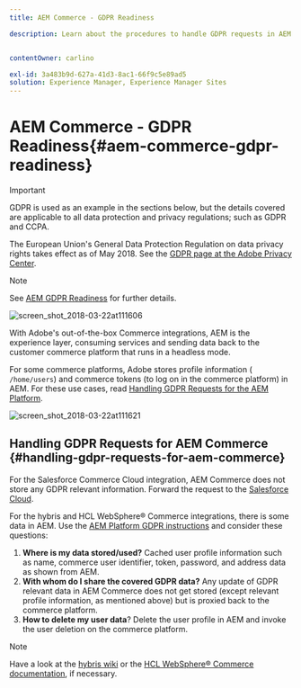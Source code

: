 ```yaml
---
title: AEM Commerce - GDPR Readiness

description: Learn about the procedures to handle GDPR requests in AEM Commerce and how to use them.


contentOwner: carlino

exl-id: 3a483b9d-627a-41d3-8ac1-66f9c5e89ad5
solution: Experience Manager, Experience Manager Sites
---
```

# AEM Commerce - GDPR Readiness{#aem-commerce-gdpr-readiness}

>[!IMPORTANT]
>
>GDPR is used as an example in the sections below, but the details covered are applicable to all data protection and privacy regulations; such as GDPR and CCPA.

The European Union's General Data Protection Regulation on data privacy rights takes effect as of May 2018. See the [GDPR page at the Adobe Privacy Center](https://business.adobe.com/privacy/general-data-protection-regulation.html).

>[!NOTE]
>
>See [AEM GDPR Readiness](/help/managing/data-protection-and-privacy.md) for further details.

![screen_shot_2018-03-22at111606](assets/screen_shot_2018-03-22at111606.jpg)

With Adobe's out-of-the-box Commerce integrations, AEM is the experience layer, consuming services and sending data back to the customer commerce platform that runs in a headless mode.

For some commerce platforms, Adobe stores profile information ( `/home/users`) and commerce tokens (to log on in the commerce platform) in AEM. For these use cases, read [Handling GDPR Requests for the AEM Platform](/help/sites-administering/handling-gdpr-requests-for-aem-platform.md).

![screen_shot_2018-03-22at111621](assets/screen_shot_2018-03-22at111621.jpg)

## Handling GDPR Requests for AEM Commerce {#handling-gdpr-requests-for-aem-commerce}

For the Salesforce Commerce Cloud integration, AEM Commerce does not store any GDPR relevant information. Forward the request to the [Salesforce Cloud](https://documentation.b2c.commercecloud.salesforce.com/DOC1/index.jsp).

For the hybris and HCL WebSphere&reg; Commerce integrations, there is some data in AEM. Use the [AEM Platform GDPR instructions](/help/sites-administering/handling-gdpr-requests-for-aem-platform.md) and consider these questions:

1. **Where is my data stored/used?** Cached user profile information such as name, commerce user identifier, token, password, and address data as shown from AEM.
1. **With whom do I share the covered GDPR data?** Any update of GDPR relevant data in AEM Commerce does not get stored (except relevant profile information, as mentioned above) but is proxied back to the commerce platform.
1. **How to delete my user data**? Delete the user profile in AEM and invoke the user deletion on the commerce platform.

>[!NOTE]
>
>Have a look at the [hybris wiki](https://wiki.hybris.com/) or the [HCL WebSphere&reg; Commerce documentation](https://help.hcltechsw.com/commerce/index.html), if necessary.

